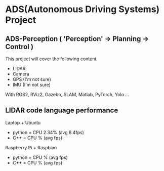 # ADS(Autonomous Driving Systems) Project
## ADS-Perception ( 'Perception' → Planning → Control )
This project will cover the following content.
- LIDAR
- Camera
- GPS (I'm not sure)
- IMU (I'm not sure)
  
With ROS2, RViz2, Gazebo, SLAM, Matlab, PyTorch, Yolo ...
## LIDAR code language performance
Laptop + Ubuntu
- python = CPU 2.34% (avg 8.4fps)
- C++    = CPU     % (avg    fps)

Raspberry Pi + Raspbian
- python = CPU     % (avg    fps)
- C++    = CPU     % (avg    fps)
